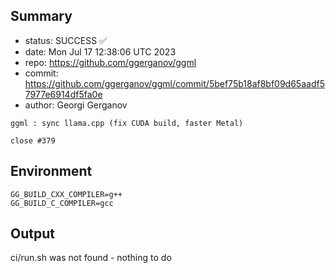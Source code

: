 ## Summary

- status: SUCCESS ✅
- date:   Mon Jul 17 12:38:06 UTC 2023
- repo:   https://github.com/ggerganov/ggml
- commit: https://github.com/ggerganov/ggml/commit/5bef75b18af8bf09d65aadf57977e6914df5fa0e
- author: Georgi Gerganov
```
ggml : sync llama.cpp (fix CUDA build, faster Metal)

close #379
```

## Environment

```
GG_BUILD_CXX_COMPILER=g++
GG_BUILD_C_COMPILER=gcc
```

## Output

ci/run.sh was not found - nothing to do
